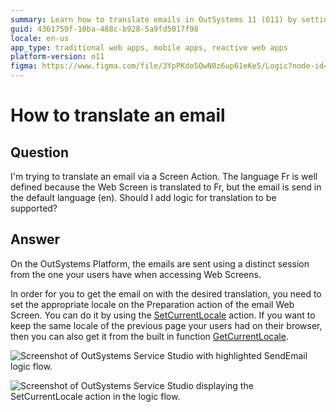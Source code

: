 ```yaml
---
summary: Learn how to translate emails in OutSystems 11 (O11) by setting the appropriate locale in the email's Preparation action using SetCurrentLocale.
guid: 4361759f-10ba-488c-b928-5a9fd5017f98
locale: en-us
app_type: traditional web apps, mobile apps, reactive web apps
platform-version: o11
figma: https://www.figma.com/file/3YpPKdo5QwN0z6up61eKe5/Logic?node-id=842:248
---
```


# How to translate an email

## Question

I'm trying to translate an email via a Screen Action. The language Fr is well defined because the Web Screen is translated to Fr, but the email is send in the default language (en). Should I add logic for translation to be supported?

## Answer

On the OutSystems Platform, the emails are sent using a distinct session from the one your users have when accessing Web Screens.

In order for you to get the email on with the desired translation, you need to set the appropriate locale on the Preparation action of the email Web Screen. You can do it by using the [SetCurrentLocale](http://www.outsystems.com/help/servicestudio/9.0/Language_Reference/System_Actions_and_Functions/SetCurrentLocale_Action.htm) action. If you want to keep the same locale of the previous page your users had on their browser, then you can also get it from the built in function [GetCurrentLocale](http://www.outsystems.com/help/servicestudio/9.0/Language_Reference/Built_in_Functions/Environment_Functions/GetCurrentLocale_Function.htm).

![Screenshot of OutSystems Service Studio with highlighted SendEmail logic flow.](images/How-to-translate-an-email_0.png "OutSystems Service Studio showing the SendEmail logic")

![Screenshot of OutSystems Service Studio displaying the SetCurrentLocale action in the logic flow.](images/How-to-translate-an-email_1.png "OutSystems Service Studio with SetCurrentLocale action")